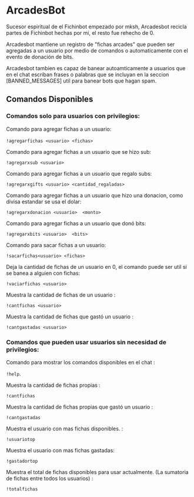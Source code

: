 # ArcadesBot
Sucesor espiritual de el Fichinbot empezado por mksh, Arcadesbot recicla partes de Fichinbot hechas por mi, el resto fue rehecho de 0.

Arcadesbot mantiene un registro de "fichas arcades" que pueden ser agregadas a un usuario por medio de comandos o automaticamente con el evento de donación de bits.

Arcadesbot tambien es capaz de banear autoamticamente a usuarios que en el chat escriban frases o palabras que se incluyan en la seccion [BANNED_MESSAGES] util para banear bots que hagan spam.

## Comandos Disponibles

### Comandos solo para usuarios con privilegios:

Comando para agregar fichas a un usuario: 

`!agregarfichas <usuario> <fichas>`   

Comando para agregar fichas a un usuario que se hizo sub:

 `!agregarxsub <usuario>`

Comando para agregar fichas a un usuario que regalo subs:

 `!agregarxgifts <usuario> <cantidad_regaladas> `

 Comando para agregar fichas a un usuario que hizo una donacion, como divisa estandar se usa el dolar:
 
  `!agregarxdonacion <usuario>  <monto>`

Comando para agregar fichas a un usuario que donó bits:

`!agregarxbits <usuario>  <bits> `

Comando para sacar fichas a un usuario:

`!sacarfichas<usuario> <fichas>`

Deja la cantidad de fichas de un usuario en 0, el comando puede ser util si se banea a alguien con fichas:

`!vaciarfichas <usuario>`

Muestra la cantidad de fichas de un usuario :

`!cantfichas <usuario>`

Muestra la cantidad de fichas que gastó un usuario :

`!cantgastadas <usuario>`


### Comandos que pueden usar usuarios sin necesidad de privilegios:

Comando  para mostrar los comandos disponibles en el chat :

`!help`.

Muestra la cantidad de fichas propias :

`!cantfichas`

Muestra la cantidad de fichas propias que gastó un usuario :

`!cantgastadas`

Muestra el usuario con mas fichas disponibles. :

`!usuariotop`

Muestra el usuario con mas fichas gastadas:

 `!gastadortop​​​​​​​​​​​​​​ `

Muestra el total de fichas disponibles para usar actualmente. (La sumatoria de fichas entre todos los usuarios) :

`!totalfichas​​​​​​​​​​​​​​​​​​​​​ `
